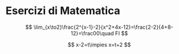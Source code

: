 # Esercizi di Matematica

$$
\lim_{x\to2}\frac{2^{x-1}-2}{x^2+4x-12}=\frac{2-2}{4+8-12}=\frac00\quad FI
$$

$$
x-2=t\impies x=t+2
$$
<!--stackedit_data:
eyJoaXN0b3J5IjpbNzc5MjEwNjE3XX0=
-->